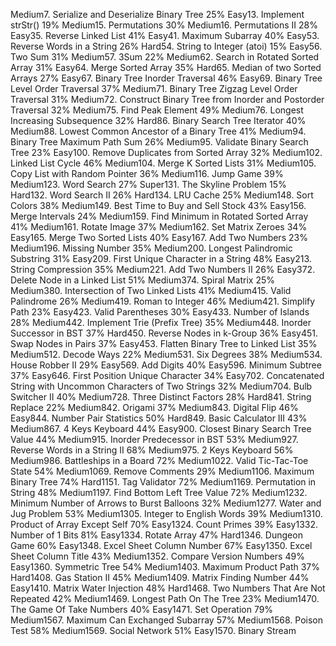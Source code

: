 Medium7. Serialize and Deserialize Binary Tree
25%
Easy13. Implement strStr()
19%
Medium15. Permutations
30%
Medium16. Permutations II
28%
Easy35. Reverse Linked List
41%
Easy41. Maximum Subarray
40%
Easy53. Reverse Words in a String
26%
Hard54. String to Integer (atoi)
15%
Easy56. Two Sum
31%
Medium57. 3Sum
22%
Medium62. Search in Rotated Sorted Array
31%
Easy64. Merge Sorted Array
35%
Hard65. Median of two Sorted Arrays
27%
Easy67. Binary Tree Inorder Traversal
46%
Easy69. Binary Tree Level Order Traversal
37%
Medium71. Binary Tree Zigzag Level Order Traversal
31%
Medium72. Construct Binary Tree from Inorder and Postorder Traversal
32%
Medium75. Find Peak Element
49%
Medium76. Longest Increasing Subsequence
32%
Hard86. Binary Search Tree Iterator
40%
Medium88. Lowest Common Ancestor of a Binary Tree
41%
Medium94. Binary Tree Maximum Path Sum
26%
Medium95. Validate Binary Search Tree
23%
Easy100. Remove Duplicates from Sorted Array
32%
Medium102. Linked List Cycle
46%
Medium104. Merge K Sorted Lists
31%
Medium105. Copy List with Random Pointer
36%
Medium116. Jump Game
39%
Medium123. Word Search
27%
Super131. The Skyline Problem
15%
Hard132. Word Search II
26%
Hard134. LRU Cache
25%
Medium148. Sort Colors
38%
Medium149. Best Time to Buy and Sell Stock
43%
Easy156. Merge Intervals
24%
Medium159. Find Minimum in Rotated Sorted Array
41%
Medium161. Rotate Image
37%
Medium162. Set Matrix Zeroes
34%
Easy165. Merge Two Sorted Lists
40%
Easy167. Add Two Numbers
23%
Medium196. Missing Number
35%
Medium200. Longest Palindromic Substring
31%
Easy209. First Unique Character in a String
48%
Easy213. String Compression
35%
Medium221. Add Two Numbers II
26%
Easy372. Delete Node in a Linked List
51%
Medium374. Spiral Matrix
25%
Medium380. Intersection of Two Linked Lists
41%
Medium415. Valid Palindrome
26%
Medium419. Roman to Integer
46%
Medium421. Simplify Path
23%
Easy423. Valid Parentheses
30%
Easy433. Number of Islands
28%
Medium442. Implement Trie (Prefix Tree)
35%
Medium448. Inorder Successor in BST
37%
Hard450. Reverse Nodes in k-Group
36%
Easy451. Swap Nodes in Pairs
37%
Easy453. Flatten Binary Tree to Linked List
35%
Medium512. Decode Ways
22%
Medium531. Six Degrees
38%
Medium534. House Robber II
29%
Easy569. Add Digits
40%
Easy596. Minimum Subtree
37%
Easy646. First Position Unique Character
34%
Easy702. Concatenated String with Uncommon Characters of Two Strings
32%
Medium704. Bulb Switcher II
40%
Medium728. Three Distinct Factors
28%
Hard841. String Replace
22%
Medium842. Origami
37%
Medium843. Digital Flip
46%
Easy844. Number Pair Statistics
50%
Hard849. Basic Calculator III
43%
Medium867. 4 Keys Keyboard
44%
Easy900. Closest Binary Search Tree Value
44%
Medium915. Inorder Predecessor in BST
53%
Medium927. Reverse Words in a String II
68%
Medium975. 2 Keys Keyboard
56%
Medium986. Battleships in a Board
72%
Medium1022. Valid Tic-Tac-Toe State
54%
Medium1069. Remove Comments
29%
Medium1106. Maximum Binary Tree
74%
Hard1151. Tag Validator
72%
Medium1169. Permutation in String
48%
Medium1197. Find Bottom Left Tree Value
72%
Medium1232. Minimum Number of Arrows to Burst Balloons
32%
Medium1277. Water and Jug Problem
53%
Medium1305. Integer to English Words
39%
Medium1310. Product of Array Except Self
70%
Easy1324. Count Primes
39%
Easy1332. Number of 1 Bits
81%
Easy1334. Rotate Array
47%
Hard1346. Dungeon Game
60%
Easy1348. Excel Sheet Column Number
67%
Easy1350. Excel Sheet Column Title
43%
Medium1352. Compare Version Numbers
49%
Easy1360. Symmetric Tree
54%
Medium1403. Maximum Product Path
37%
Hard1408. Gas Station II
45%
Medium1409. Matrix Finding Number
44%
Easy1410. Matrix Water Injection
48%
Hard1468. Two Numbers That Are Not Repeated
42%
Medium1469. Longest Path On The Tree
23%
Medium1470. The Game Of Take Numbers
40%
Easy1471. Set Operation
79%
Medium1567. Maximum Can Exchanged Subarray
57%
Medium1568. Poison Test
58%
Medium1569. Social Network
51%
Easy1570. Binary Stream
